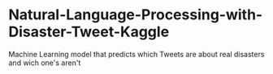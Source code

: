 # Natural-Language-Processing-with-Disaster-Tweet-Kaggle
Machine Learning model that predicts which Tweets are about real disasters and wich one's aren't
